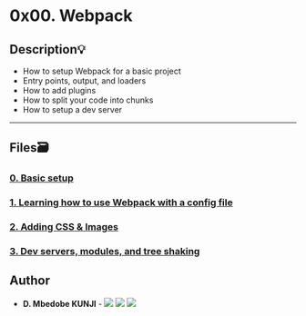 # 0x00. Webpack

## Description:bulb:

- How to setup Webpack for a basic project
- Entry points, output, and loaders
- How to add plugins
- How to split your code into chunks
- How to setup a dev server


---

## Files:card_file_box:

### [0. Basic setup](./task_0)
### [1. Learning how to use Webpack with a config file](./task_1)
### [2. Adding CSS & Images](./task_2)
### [3. Dev servers, modules, and tree shaking](./task_3)




## Author

- **D. Mbedobe KUNJI** - [<img src="https://img.shields.io/badge/GitHub-181717.svg?&style=plastic&logo=github&logoColor=white"/>](https://github.com/Mbedobe)
  [<img src="https://img.shields.io/badge/Twitter-1DA1F2.svg?&style=plastic&logo=twitter&logoColor=white"/>](https://twitter.com/@kd_mbedobe)
  [<img src="https://img.shields.io/badge/Linkedin-0A66C2.svg?&style=plastic&logo=linkedin&logoColor=white"/>](https://www.linkedin.com/in/danielmbedobe/)
